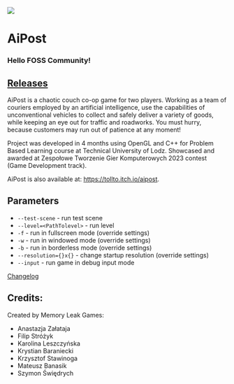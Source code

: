 ![](../../actions/workflows/cmake.yml/badge.svg)

# **AiPost**

### Hello **FOSS** Community!

## [Releases](https://github.com/Memory-Leak-Games/Project-InPostors/releases)

AiPost is a chaotic couch co-op game for two players. Working as a team of couriers employed by an artificial intelligence, use the capabilities of unconventional vehicles to collect and safely deliver a variety of goods, while keeping an eye out for traffic and roadworks. You must hurry, because customers may run out of patience at any moment!

Project was developed in 4 months using OpenGL and C++ for Problem Based Learning course at Technical University of Lodz. Showcased and awarded at Zespołowe Tworzenie Gier Komputerowych 2023 contest (Game Development track). 

AiPost is also available at: https://tollto.itch.io/aipost.

## Parameters
- `--test-scene` - run test scene
- `--level=<PathTolevel>` - run level 
- `-f` - run in fullscreen mode (override settings)
- `-w` - run in windowed mode (override settings)
- `-b` - run in borderless mode (override settings)
- `--resolution={}x{}` - change startup resolution (override settings)
- `--input` - run game in debug input mode

[Changelog](ChangeLog.md)

## Credits:

Created by Memory Leak Games:
* Anastazja Załataja
* Filip Stróżyk
* Karolina Leszczyńska
* Krystian Baraniecki
* Krzysztof Stawinoga
* Mateusz Banasik
* Szymon Świędrych
